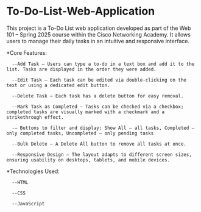 # To-Do-List-Web-Application

This project is a To-Do List web application developed as part of the Web 101 – Spring 2025 course within the Cisco Networking Academy. It allows users to manage their daily tasks in an intuitive and responsive interface.

*Core Features:

      --Add Task – Users can type a to-do in a text box and add it to the list. Tasks are displayed in the order they were added.

      --Edit Task – Each task can be edited via double-clicking on the text or using a dedicated edit button.

      --Delete Task – Each task has a delete button for easy removal.

      --Mark Task as Completed – Tasks can be checked via a checkbox; completed tasks are visually marked with a checkmark and a strikethrough effect.

      -– Buttons to filter and display: Show All – all tasks, Completed – only completed tasks, Uncompleted – only pending tasks
      
      --Bulk Delete – A Delete All button to remove all tasks at once.
      
      --Responsive Design – The layout adapts to different screen sizes, ensuring usability on desktops, tablets, and mobile devices.

*Technologies Used:

      --HTML
      
      --CSS
      
      --JavaScript

